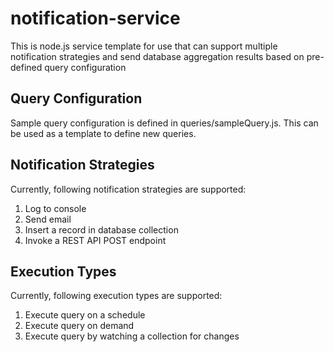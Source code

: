 # notification-service
This is node.js service template for use that can support multiple notification strategies and send database aggregation results based on pre-defined query configuration

## Query Configuration
Sample query configuration is defined in queries/sampleQuery.js. This can be used as a template to define new queries.

## Notification Strategies
Currently, following notification strategies are supported:
1. Log to console
2. Send email
3. Insert a record in database collection
4. Invoke a REST API POST endpoint

## Execution Types
Currently, following execution types are supported:
1. Execute query on a schedule
2. Execute query on demand
3. Execute query by watching a collection for changes
